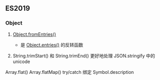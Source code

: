 ## ES2019

### Object

1. [Object.fromEntries()](https://developer.mozilla.org/zh-CN/docs/Web/JavaScript/Reference/Global_Objects/Object/fromEntries)
    - 是 [Object.entries()](https://developer.mozilla.org/zh-CN/docs/Web/JavaScript/Reference/Global_Objects/Object/entries) 的反转函数

2. String.trimStart() 和 String.trimEnd()
更好地处理 JSON.stringify 中的 unicode

Array.flat()
Array.flatMap()
try/catch 绑定
Symbol.description
